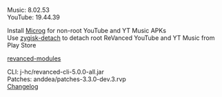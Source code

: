 Music: 8.02.53  
YouTube: 19.44.39  

Install [Microg](https://github.com/ReVanced/GmsCore/releases) for non-root YouTube and YT Music APKs  
Use [zygisk-detach](https://github.com/j-hc/zygisk-detach) to detach root ReVanced YouTube and YT Music from Play Store  

[revanced-modules](https://github.com/elohim-etz/revanced-modules)
  
CLI: j-hc/revanced-cli-5.0.0-all.jar  
Patches: anddea/patches-3.3.0-dev.3.rvp  
[Changelog](https://github.com/anddea/revanced-patches/releases/tag/v3.3.0-dev.3)  
